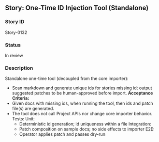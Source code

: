 ## Story: One-Time ID Injection Tool (Standalone)

### Story ID

Story-0132

### Status

In review

### Description

Standalone one-time tool (decoupled from the core importer):
- Scan markdown and generate unique ids for stories missing id; output suggested patches to be human-approved before import.
  **Acceptance Criteria:**
- Given docs with missing ids, when running the tool, then ids and patch file(s) are generated.
- The tool does not call Project APIs nor change core importer behavior.
  Tests:
  Unit:
  - Deterministic id generation; id uniqueness within a file
    Integration:
  - Patch composition on sample docs; no side effects to importer
    E2E:
  - Operator applies patch and passes dry-run


